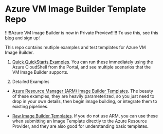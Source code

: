 # Azure VM Image Builder Template Repo
!!!!!Azure VM Image Builder is now in Private Preview!!!!!
To use this, see this [blog](https://azure.microsoft.com/en-us/blog/announcing-private-preview-of-azure-vm-image-builder/) and sign up!

This repo contains mutliple examples and test templates for Azure VM Image Builder.

1. [Quick QuickStarts Examples](/quickquickstarts/readme.md).
You can run these immediately using the Azure CloudShell from the Portal, and see multiple scenarios that the VM Image Builder supports.  

2. Detailed Examples
* [Azure Resource Manager (ARM) Image Builder Templates](/armTemplates/README.md). 
The beauty of these examples, they are heavily parameterized, so you just need to drop in your own details, then begin image building, or integrate them to existing pipelines.

* [Raw Image Builder Templates](/rawImageBuilderConfigTemplates/README.md). 
If you do not use ARM, you can use these when submitting an Image Template directly to the Azure Resource Provider, and they are also good for understanding basic templates.
